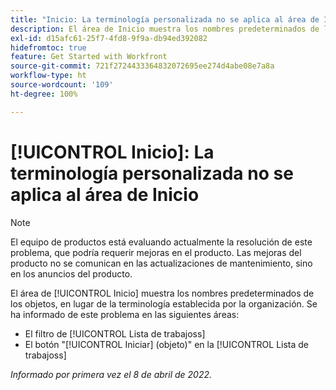 ```yaml
---
title: "Inicio: La terminología personalizada no se aplica al área de Inicio"
description: El área de Inicio muestra los nombres predeterminados de los objetos, en lugar de la terminología establecida por la organización. Se ha informado de este problema en diversas áreas.
exl-id: d15afc61-25f7-4fd8-9f9a-db94ed392082
hidefromtoc: true
feature: Get Started with Workfront
source-git-commit: 721f2724433364832072695ee274d4abe08e7a8a
workflow-type: ht
source-wordcount: '109'
ht-degree: 100%

---
```


# [!UICONTROL Inicio]: La terminología personalizada no se aplica al área de Inicio

>[!NOTE]
>
>El equipo de productos está evaluando actualmente la resolución de este problema, que podría requerir mejoras en el producto. Las mejoras del producto no se comunican en las actualizaciones de mantenimiento, sino en los anuncios del producto.

El área de [!UICONTROL Inicio] muestra los nombres predeterminados de los objetos, en lugar de la terminología establecida por la organización. Se ha informado de este problema en las siguientes áreas:

* El filtro de [!UICONTROL Lista de trabajoss]
* El botón &quot;[!UICONTROL Iniciar] (objeto)&quot; en la [!UICONTROL Lista de trabajoss]

_Informado por primera vez el 8 de abril de 2022._
